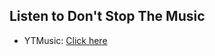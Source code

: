 ## Listen to Don't Stop The Music
- YTMusic: [Click here](https://music.youtube.com/watch?v=C75J03JXz24)